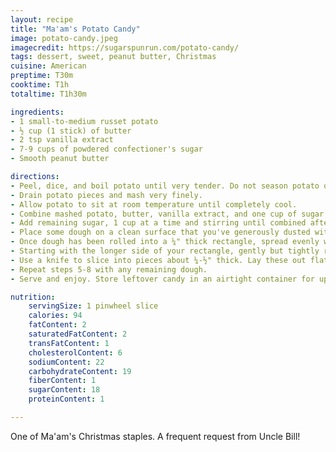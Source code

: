 ```yaml
---
layout: recipe
title: "Ma'am's Potato Candy"
image: potato-candy.jpeg
imagecredit: https://sugarspunrun.com/potato-candy/
tags: dessert, sweet, peanut butter, Christmas
cuisine: American
preptime: T30m
cooktime: T1h
totaltime: T1h30m

ingredients:
- 1 small-to-medium russet potato
- ½ cup (1 stick) of butter
- 2 tsp vanilla extract
- 7-9 cups of powdered confectioner's sugar
- Smooth peanut butter

directions:
- Peel, dice, and boil potato until very tender. Do not season potato or water.
- Drain potato pieces and mash very finely.
- Allow potato to sit at room temperature until completely cool.
- Combine mashed potato, butter, vanilla extract, and one cup of sugar in a large bowl and stir until combined.
- Add remaining sugar, 1 cup at a time and stirring until combined after each addition. Once you've added 6 cups of powdered sugar, check the consistency. If the dough is not moldable in your hands and can't be rolled into a ball, continue to add sugar until it is firm.
- Place some dough on a clean surface that you've generously dusted with powdered sugar. Dust the surface of the dough with additional sugar, and use a rolling pin to roll dough out into a rectangle about ¼" thick. If your dough is too sticky or falling apart, you may need to add more sugar, re-shape it into a ball, and start over.
- Once dough has been rolled into a ¼" thick rectangle, spread evenly with peanut butter, leaving a small amount of space peanut butter-free around the perimeter of the dough.
- Starting with the longer side of your rectangle, gently but tightly roll into a log.
- Use a knife to slice into pieces about ¼-½" thick. Lay these out flat on a sheet tray.
- Repeat steps 5-8 with any remaining dough.
- Serve and enjoy. Store leftover candy in an airtight container for up to a week.

nutrition:
    servingSize: 1 pinwheel slice
    calories: 94
    fatContent: 2
    saturatedFatContent: 2
    transFatContent: 1
    cholesterolContent: 6
    sodiumContent: 22
    carbohydrateContent: 19
    fiberContent: 1
    sugarContent: 18
    proteinContent: 1

---
```


One of Ma'am's Christmas staples. A frequent request from Uncle Bill!
